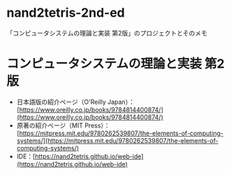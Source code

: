 # nand2tetris-2nd-ed
「コンピュータシステムの理論と実装 第2版」のプロジェクトとそのメモ

# コンピュータシステムの理論と実装 第2版
- 日本語版の紹介ページ（O'Reilly Japan）：[https://www.oreilly.co.jp/books/9784814400874/](https://www.oreilly.co.jp/books/9784814400874/)
- 原著の紹介ページ（MIT Press）：[https://mitpress.mit.edu/9780262539807/the-elements-of-computing-systems/](https://mitpress.mit.edu/9780262539807/the-elements-of-computing-systems/)
- IDE：[https://nand2tetris.github.io/web-ide](https://nand2tetris.github.io/web-ide)


